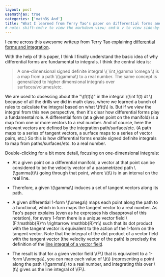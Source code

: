 ```yaml
---
layout: post
usemathjax: true
categories: ['math3$ And']
title: "What I learned from Terry Tao's paper on differential forms and integration"
# note: shift-cmd-v to view the markdown view; cmd-k v to view side-by-side, then can do 'toggle preview locking' command in the 3 dots in the preview tab
---
```


I came across this awesome writeup from Terry Tao explaining [differential forms and integration](https://www.math.ucla.edu/~tao/preprints/forms.pdf).

With the help of this paper, I think I finally understand the basic idea of why differential forms are fundamental to integrals. I think the central idea is:

> A one-dimensional signed definite integral \\( \int_\gamma \omega \\) is a map from a path \\(\gamma\\) to a real number. The same concept is generalized to higher dimensional integrals over surfaces/volumes/etc.

We are used to obsessing about the "\\(f(t)\\)" in the integral \\(\int f(t) dt \\) because of all the drills we did in math class, where we learned a bunch of rules to calculate the integral based on what \\(f(t)\\) is. But if we view the integral from this new perspective, then it's clear how differential forms play a fundamental role. A differential form (at a given point on the manifold) is a map from one or more vectors to a real number. And of course, here the relevant vectors are defined by the integration path/surface/etc. (A path maps to a series of tangent vectors, a surface maps to a series of vector pairs, etc.) So this is how differential forms enable signed definite integrals to map from paths/surfaces/etc. to a real number.

Double-clicking for a bit more detail, focusing on one-dimensional integrals:
- At a given point on a differential manifold, a vector at that point can be considered to be the velocity vector of a parametrized path \\(\gamma(t)\\) going through that point, where \\(t\\) is in an interval on the real line.
- Therefore, a given \\(\gamma\\) induces a set of tangent vectors along its path. 
- A given differential 1-form \\(\omega\\) maps each point along the path to a functional, which in turn maps the tangent vector to a real number. As Tao's paper explains (even as he expresses his disapproval of this notation), for every 1-form there is a unique vector field \\(F:\mathbb{R}^n \rightarrow \mathbb{R}^n\\) such that its dot product with the tangent vector is equivalent to the action of the 1-form on the tangent vector. Note that the integral of the dot product of a vector field with the tangent vector (the velocity vector of the path) is precisely the definition of the [line integral of a vector field](https://en.wikipedia.org/wiki/Line_integral#Line_integral_of_a_vector_field).

- The result is that for a given vector field \\(F\\) that is equivalent to a 1-form \\(\omega\\), you can map each value of \\(t\\) (representing a point along the path \\(\gamma\\)) to a real number, and integrating this over \\(t\\) gives us the line integral of \\(F\\).


